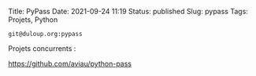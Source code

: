 Title: PyPass
Date: 2021-09-24 11:19
Status: published
Slug: pypass
Tags: Projets, Python

    git@duloup.org:pypass


Projets concurrents : 

<https://github.com/aviau/python-pass>

